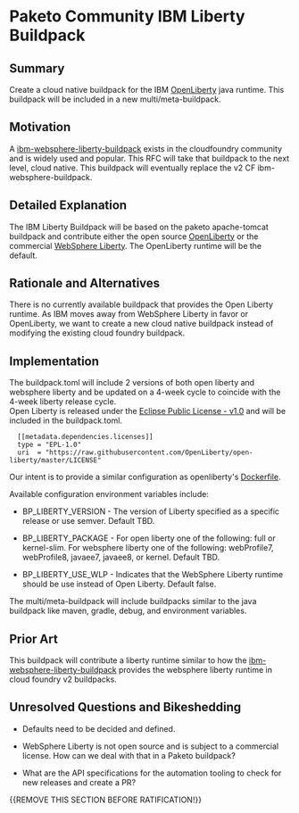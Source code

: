# Paketo Community IBM Liberty Buildpack

## Summary

Create a cloud native buildpack for the IBM [OpenLiberty](https://openliberty.io/) java runtime.  This buildpack will be included in a new multi/meta-buildpack.

## Motivation

A [ibm-websphere-liberty-buildpack](https://github.com/cloudfoundry/ibm-websphere-liberty-buildpack) exists in the cloudfoundry community and is widely used and popular.  This RFC will
take that buildpack to the next level, cloud native.  This buildpack will eventually replace the v2 CF ibm-websphere-buildpack.   

## Detailed Explanation

The IBM Liberty Buildpack will be based on the paketo apache-tomcat buildpack and contribute either the open source [OpenLiberty](openliberty.io) or the 
commercial [WebSphere Liberty](https://www.ibm.com/cloud/websphere-liberty).  The OpenLiberty runtime will be the default.  

## Rationale and Alternatives

There is no currently available buildpack that provides the Open Liberty runtime.  As IBM moves away from WebSphere Liberty in favor or OpenLiberty, we want to create a new cloud native buildpack 
instead of modifying the existing cloud foundry buildpack.  

## Implementation
The buildpack.toml will include 2 versions of both open liberty and websphere liberty and be updated on a 4-week cycle to coincide with the 4-week liberty release cycle.  
Open Liberty is released under the [Eclipse Public License - v1.0](https://raw.githubusercontent.com/OpenLiberty/open-liberty/master/LICENSE) and will be included in the buildpack.toml.  
```
  [[metadata.dependencies.licenses]]
  type = "EPL-1.0"
  uri  = "https://raw.githubusercontent.com/OpenLiberty/open-liberty/master/LICENSE"
```  

Our intent is to provide a similar configuration as openliberty's [Dockerfile](https://github.com/OpenLiberty/ci.docker/blob/master/releases/21.0.0.4/full/Dockerfile.ubuntu.adoptopenjdk11). 

Available configuration environment variables include:

* BP_LIBERTY_VERSION - The version of Liberty specified as a specific release or use semver.  Default TBD.  

* BP_LIBERTY_PACKAGE - For open liberty one of the following: full or kernel-slim. For websphere liberty one of the following: webProfile7, webProfile8, javaee7, javaee8, or kernel.  Default TBD. 

* BP_LIBERTY_USE_WLP - Indicates that the WebSphere Liberty runtime should be use instead of Open Liberty.  Default false.  

The multi/meta-buildpack will include buildpacks similar to the java buildpack like maven, gradle, debug, and environment variables.  

## Prior Art

This buildpack will contribute a liberty runtime similar to how the [ibm-websphere-liberty-buildpack](https://github.com/cloudfoundry/ibm-websphere-liberty-buildpack) provides the websphere 
liberty runtime in cloud foundry v2 buildpacks.  

## Unresolved Questions and Bikeshedding

* Defaults need to be decided and defined. 

* WebSphere Liberty is not open source and is subject to a commercial license.  How can we deal with that in a Paketo buildpack?

* What are the API specifications for the automation tooling to check for new releases and create a PR?

{{REMOVE THIS SECTION BEFORE RATIFICATION!}}
